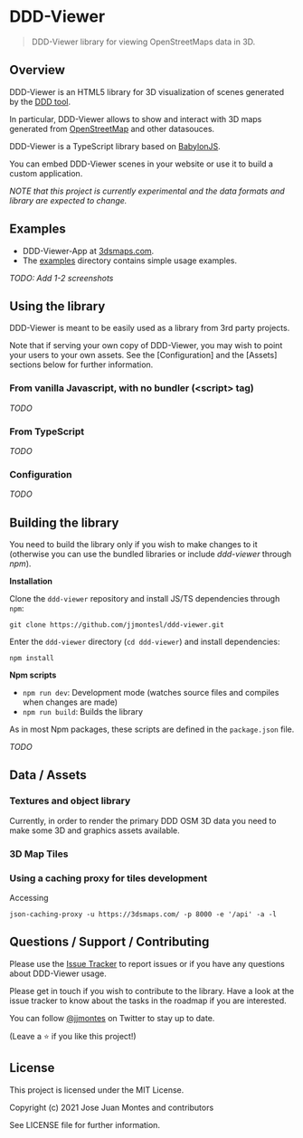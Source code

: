 # DDD-Viewer

<p align="center">
  <!--
  <a href="#" target="_blank">
   <img alt="Version" src="https://img.shields.io/badge/version-0.5.0-blue.svg?cacheSeconds=2592000" /> 
    </a>
    -->
 </p>

> DDD-Viewer library for viewing OpenStreetMaps data in 3D.


## Overview

DDD-Viewer is an HTML5 library for 3D visualization of scenes generated by the [DDD tool](https://github.com/jjmontesl/ddd). 

In particular, DDD-Viewer allows to show and interact with 3D maps generated from [OpenStreetMap](https://www.openstreetmap.org/) and other datasouces.

DDD-Viewer is a TypeScript library based on [BabylonJS](https://www.babylonjs.com/).

You can embed DDD-Viewer scenes in your website or use it to build a custom application.

*NOTE that this project is currently experimental and the data formats and library are expected to change.*


## Examples

- DDD-Viewer-App at [3dsmaps.com](https://3dsmaps.com).
- The [examples](examples/) directory contains simple usage examples.

*TODO: Add 1-2 screenshots*


## Using the library

DDD-Viewer is meant to be easily used as a library from 3rd party projects.

Note that if serving your own copy of DDD-Viewer, you may wish to point your users to your own
assets. See the [Configuration] and the [Assets] sections below for further information.


### From vanilla Javascript, with no bundler (\<script\> tag)

*TODO*

### From TypeScript

*TODO*

### Configuration

*TODO*


## Building the library

You need to build the library only if you wish to make changes to it 
(otherwise you can use the bundled libraries or include *ddd-viewer* through *npm*).

**Installation**

Clone the `ddd-viewer` repository and install JS/TS dependencies through `npm`:

    git clone https://github.com/jjmontesl/ddd-viewer.git

Enter the `ddd-viewer` directory (`cd ddd-viewer`) and install dependencies:

    npm install

**Npm scripts**

 - `npm run dev`: Development mode (watches source files and compiles when changes are made)
 - `npm run build`: Builds the library
<!--
 - `npm run test`: Runs a test.
 - `npm run lint`: Runs eslint to check sintax.
 - `npm run prepare`: Prepare module for production.
 -->

As in most Npm packages, these scripts are defined in the `package.json` file.

*TODO*




## Data / Assets

### Textures and object library

Currently, in order to render the primary DDD OSM 3D data you need to make some 3D and graphics assets available.

### 3D Map Tiles


### Using a caching proxy for tiles development

Accessing 

    json-caching-proxy -u https://3dsmaps.com/ -p 8000 -e '/api' -a -l


## Questions / Support / Contributing

Please use the [Issue Tracker]() to report issues or if you have any questions
about DDD-Viewer usage.

Please get in touch if you wish to contribute to the library. Have a look at the 
issue tracker to know about the tasks in the roadmap if you are interested.

You can follow [@jjmontes](https://twitter.com/jjmontes) on Twitter to stay up to date.

(Leave a ⭐️ if you like this project!)


## License

This project is licensed under the MIT License.

Copyright (c) 2021 Jose Juan Montes and contributors

See LICENSE file for further information.

